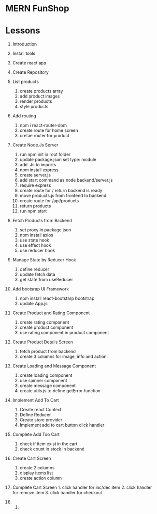 # MERN FunShop

# Lessons
1. Introduction
2. Install tools
3. Create react app
4. Create Repository
5. List products
    1. create products array
    2. add product images
    3. render products
    4. style products 

6. Add routing
    1. npm i react-router-dom
    2. create route for home screen
    3. cretae router for product 

7.  Create Node.Js Server
    1. run npm init in root folder
    2. update package.json set type: module
    3. add .Js to imports
    4. npm install express
    5. create server.js
    6. add start command as node backend/server.js
    7. require express
    8. create route for / return backend is ready
    9. move products.js from frontend to backend
    10. create route for /api/products
    11. return products
    12. run npm start

8. Fetch Products from Backend
    1. set proxy in package.json
    2. npm install axios
    3. use state hook
    4. use effect hook
    5. use reducer hook

9. Manage State by Reducer Hook
    1. define reducer
    2. update fetch data
    3. get state from useReducer

10. Add bootsrap UI Framework
    1. npm install react-bootstarp bootstrap
    2. update App.js

11. Create Product and Rating Component
    1. create rating component
    2. create product component
    3. use rating component in product component

12. Create Product Details Screen
    1. fetch product from backend
    2. create 3 columns for image, info and action.

13. Create Loading and Message Component
    1. create loading component
    2. use spinner component
    3. create message component
    4. create utils.js to define getError function

14. Implement Add To Cart
    1. Create react Context
    2. Define Reducer
    3. Create store provider
    4. Implement add to cart button click handler

15. Complete Add Too Cart
    1. check if item exist in the cart
    2. check count in stock in backend

16. Create Cart Screen
    1. create 2 columns
    2. display items list
    3. create action column

17.  Complete Cart Screen
    1. click handler for inc/dec item
    2. click handler for remove item
    3. click handler for checkout

18. 1. 